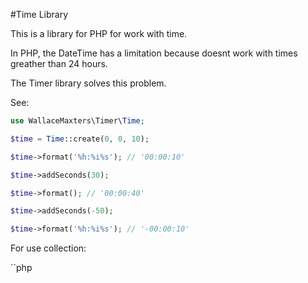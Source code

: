 #Time Library

This is a library for PHP for work with time.

In PHP, the DateTime has a limitation because doesnt work with times greather than 24 hours.


The Timer library solves this problem.

See:


```php
use WallaceMaxters\Timer\Time;

$time = Time::create(0, 0, 10);

$time->format('%h:%i%s'); // '00:00:10'

$time->addSeconds(30);

$time->format(); // '00:00:40'

$time->addSeconds(-50);

$time->format('%h:%i%s'); // '-00:00:10'

```

For use collection:

``php


```